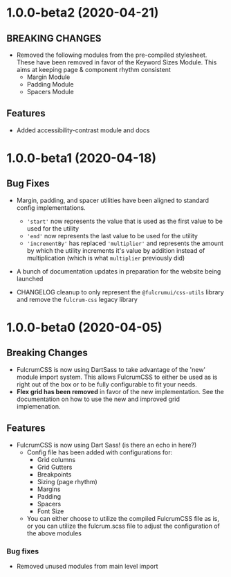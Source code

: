 # 1.0.0-beta2 (2020-04-21)

## BREAKING CHANGES

- Removed the following modules from the pre-compiled stylesheet. These have been removed in favor of the Keyword Sizes Module. This aims at keeping page & component rhythm consistent
  - Margin Module
  - Padding Module
  - Spacers Module

## Features

- Added accessibility-contrast module and docs

# 1.0.0-beta1 (2020-04-18)

## Bug Fixes

- Margin, padding, and spacer utilities have been aligned to standard config implementations.
  - `'start'` now represents the value that is used as the first value to be used for the utility
  - `'end'` now represents the last value to be used for the utility
  - `'incrementBy'` has replaced `'multiplier'` and represents the amount by which the utility increments it's value by addition instead of multiplication (which is what `multiplier` previously did)

- A bunch of documentation updates in preparation for the website being launched

- CHANGELOG cleanup to only represent the `@fulcrumui/css-utils` library and remove the `fulcrum-css` legacy library

# 1.0.0-beta0 (2020-04-05)

## Breaking Changes

- FulcrumCSS is now using DartSass to take advantage of the 'new' module import system. This allows FulcrumCSS to either be used as is right out of the box or to be fully configurable to fit your needs.
- **Flex grid has been removed** in favor of the new implementation. See the documentation on how to use the new and improved grid implemenation.

## Features

- FulcrumCSS is now using Dart Sass! (is there an echo in here?)
  - Config file has been added with configurations for:
    - Grid columns
    - Grid Gutters
    - Breakpoints
    - Sizing (page rhythm)
    - Margins
    - Padding
    - Spacers
    - Font Size
  - You can either choose to utilize the compiled FulcrumCSS file as is, or you can utilize the fulcrum.scss file to adjust the configuration of the above modules

### Bug fixes

- Removed unused modules from main level import
